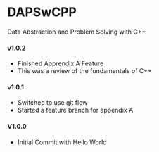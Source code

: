 # DAPSwCPP
Data Abstraction and Problem Solving with C++

#### v1.0.2
* Finished Apprendix A Feature
* This was a review of the fundamentals of C++

#### v1.0.1
* Switched to use git flow
* Started a feature branch for appendix A

#### V1.0.0
* Initial Commit with Hello World
